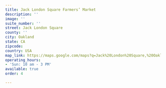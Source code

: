 ```yaml
---
title: Jack London Square Farmers’ Market
description: ''
image: ''
suite_number: ''
street: Jack London Square
county: ''
city: Oakland
state: CA
zipcode: 
country: USA
map_link: https://maps.google.com/maps?q=Jack%20London%20Square,%20Oakland
operating_hours:
- 'Sun: 10 am - 3 PM'
available: true
order: 4

---
```

